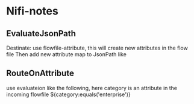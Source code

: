 # Nifi-notes

## EvaluateJsonPath
Destinate: use flowfile-attribute, this will create new attributes in the flow file
Then add new attribute map to JsonPath like 

## RouteOnAttribute
use evaluateion like the following, here category is an attribute in the incoming flowfile
${category:equals('enterprise')}
